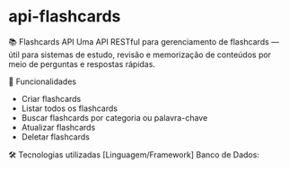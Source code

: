 # api-flashcards
📚 Flashcards API
Uma API RESTful para gerenciamento de flashcards — útil para sistemas de estudo, revisão e memorização de conteúdos por meio de perguntas e respostas rápidas.

🚀 Funcionalidades
- Criar flashcards
- Listar todos os flashcards
- Buscar flashcards por categoria ou palavra-chave
- Atualizar flashcards
- Deletar flashcards

🛠️ Tecnologias utilizadas
[Linguagem/Framework] 
Banco de Dados: 
